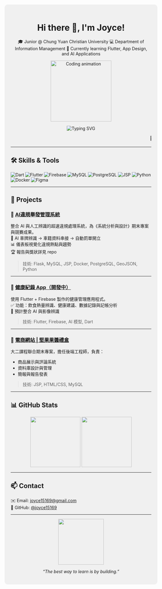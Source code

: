 <div style="background-color:#f0f0f0; padding: 20px; border-radius: 10px;">
<h1 align="center">Hi there 👋, I'm Joyce!</h1>
<p align="center">
  🎓 Junior @ Chung Yuan Christian University  
  💻 Department of Information Management  
  🌱 Currently learning Flutter, App Design, and AI Applications
</p>

<!-- Coding GIF -->
<p align="center">
  <img src="https://media.giphy.com/media/xT9IgzoKnwFNmISR8I/giphy.gif" width="200px" alt="Coding animation"/>
</p>

<!-- Typing animation -->
<p align="center">
  <img src="https://readme-typing-svg.demolab.com?font=Fira+Code&size=22&pause=1000&center=true&vCenter=true&width=435&lines=Welcome+to+my+GitHub!;Flutter+%2B+AI+%2B+HealthTech;Always+Learning%2C+Always+Building" alt="Typing SVG" />
</p>

<!-- 技術流動文字 -->
<p align="center">
  <marquee behavior="scroll" direction="left" scrollamount="6">
    🚀 Flutter &nbsp; | &nbsp; 🔥 Firebase &nbsp; | &nbsp; 🧠 AI &nbsp; | &nbsp; 🐍 Python &nbsp; | &nbsp; 🛢️ MySQL &nbsp; | &nbsp; 🖥️ JSP
  </marquee>
</p>

---

## 🛠️ Skills & Tools

![Dart](https://img.shields.io/badge/-Dart-0175C2?logo=dart&logoColor=white)
![Flutter](https://img.shields.io/badge/-Flutter-02569B?logo=flutter&logoColor=white)
![Firebase](https://img.shields.io/badge/-Firebase-FFCA28?logo=firebase&logoColor=black)
![MySQL](https://img.shields.io/badge/-MySQL-4479A1?logo=mysql&logoColor=white)
![PostgreSQL](https://img.shields.io/badge/-PostgreSQL-336791?logo=postgresql&logoColor=white)
![JSP](https://img.shields.io/badge/-JSP-007396?logo=java&logoColor=white)
![Python](https://img.shields.io/badge/-Python-3776AB?logo=python&logoColor=white)
![Docker](https://img.shields.io/badge/-Docker-2496ED?logo=docker&logoColor=white)
![Figma](https://img.shields.io/badge/-Figma-F24E1E?logo=figma&logoColor=white)

---

## 🚀 Projects

### 🧠 [AI違規舉發管理系統](https://github.com/joyce15169/2024_SA-demo-main)

整合 AI 與人工辨識的超速違規處理系統，為《系統分析與設計》期末專案與競賽成果。  
📸 AI 車牌辨識 → 車籍資料串接 → 自動罰單開立  
📊 儀表板視覺化違規熱點與趨勢  
🏆 報告與獎狀詳見 repo

> 技術: Flask, MySQL, JSP, Docker, PostgreSQL, GeoJSON, Python

---

### 📱 [健康紀錄 App（開發中）](https://github.com/joyce15169/health_app)

使用 Flutter + Firebase 製作的健康管理應用程式。  
✅ 功能：飲食熱量辨識、健康建議、數據記錄與記帳分析  
🤖 預計整合 AI 與影像辨識

> 技術: Flutter, Firebase, AI 模型, Dart

---

### 🛒 [電商網站 | 堅果果醬禮盒](https://github.com/joyce15169/E-commerce-website2)

大二課程聯合期末專案，擔任後端工程師，負責：  
- 商品展示與評論系統  
- 資料庫設計與管理  
- 簡報與報告發表

> 技術: JSP, HTML/CSS, MySQL

---

## 📊 GitHub Stats

<p align="center">
  <img src="https://github-readme-stats.vercel.app/api?username=joyce15169&show_icons=true&theme=calm" height="165" />
  <img src="https://github-readme-stats.vercel.app/api/top-langs/?username=joyce15169&layout=compact&theme=calm" height="165" />
</p>

---

## 📫 Contact

✉️ Email: joyce15169@gmail.com  
🔗 GitHub: [@joyce15169](https://github.com/joyce15169)

---

<!-- 貓咪打字動畫 -->
<p align="center">
  <img src="https://media.giphy.com/media/JIX9t2j0ZTN9S/giphy.gif" width="150px" />
</p>

<p align="center"><i>“The best way to learn is by building.”</i></p>
</div>
